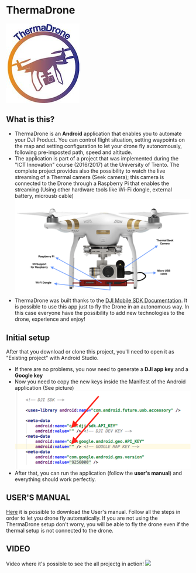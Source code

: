 # ThermaDrone

![](https://github.com/AlessioSpallino/ThermaDrone/blob/master/LOGO.jpg)

## What is this?
  - ThermaDrone is an **Android** application that enables you to automate your DJI Product. You can control flight situation, setting waypoints on the map and setting configuration to let your drone fly autonomously, following pre-imposted path, speed and altitude.
  - The application is part of a project that was implemented during the "ICT Innovation" course (2016/2017) at the University of Trento. The complete project provides also the possibility to watch the live streaming of a Thermal camera (Seek camera); this camera is connected to the Drone through a Raspberry Pi that enables the streaming (Using other hardware tools like Wi-Fi dongle, external battery, microusb cable)
![](https://github.com/AlessioSpallino/ThermaDrone/blob/master/drone.png)
  - ThermaDrone was built thanks to the [DJI Mobile SDK Documentation](https://developer.dji.com/mobile-sdk/documentation/introduction/index.html). It is possible to use this app just to fly the Drone in an autonomous way. In this case everyone have the possibility to add new technologies to the drone, experience and enjoy!
  
## Initial setup
After that you download or clone this project, you'll need to open it as "Existing project" with Android Studio.
  - If there are no problems, you now need to generate a **DJI app key** and a **Google key**
  - Now you need to copy the new keys inside the Manifest of the Android application (See picture)
 ![](https://github.com/AlessioSpallino/ThermaDrone/blob/master/Credentials_Manifest.png)
  - After that, you can run the application (follow the **user's manual**) and everything should work perfectly.

## USER'S MANUAL
[Here](https://github.com/AlessioSpallino/ThermaDrone/blob/master/ThermaDrone_Users_Manual.pdf) it is possible to download the User's manual. Follow all the steps in order to let you drone fly automatically.
If you are not using the ThermaDrone setup don't worry, you will be able to fly the drone even if the thermal setup is not connected to the drone.

## VIDEO
Video where it's possible to see the all projectg in action!
[![](https://img.youtube.com/vi/ifQu9xENR5M/0.jpg)](https://www.youtube.com/watch?v=YOUTUBE_VIDEO_ID_HERE)
